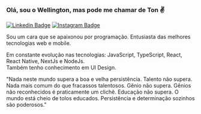 ### Olá, sou o Wellington, mas pode me chamar de Ton ✌

[![Linkedin Badge](https://img.shields.io/badge/-wellingtonrodriguesbr-3251A0?style=flat-square&logo=Linkedin&logoColor=white&link=https://www.linkedin.com/in/wellingtonrodriguesbr/)](https://www.linkedin.com/in/wellingtonrodriguesbr/)
[![Instagram Badge](https://img.shields.io/badge/-wellingtonrodriguesbr-3251A0?style=flat-square&logo=Instagram&logoColor=white&link=https://www.instagram.com/wellingtonrodriguesbr/)](https://www.instagram.com/wellingtonrodriguesbr/)
<br/>
 

Sou um cara que se apaixonou por programação. Entusiasta das melhores tecnologias web e mobile.

Em constante evolução nas tecnologias: JavaScript, TypeScript, React, React Native, NextJs e NodeJs.
<br />
Também tenho conhecimento em UI Design.

"Nada neste mundo supera a boa e velha persistência. Talento não supera. Nada mais comum do que fracassos talentosos. Gênio não supera. Gênios não reconhecidos é praticamente um clichê. Educação não supera. O mundo está cheio de tolos educados. Persistência e determinação sozinhos são poderosos."
